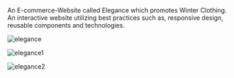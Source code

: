 An E-commerce-Website called Elegance which promotes Winter Clothing.
An interactive website utilizing best practices such as, responsive design, reusable components and technologies.


![elegance](https://user-images.githubusercontent.com/61568687/208299618-55924ef4-9ff3-43ad-8019-9681fc8cf2c9.PNG)


![elegance1](https://user-images.githubusercontent.com/61568687/208299670-65dbcfba-59ec-44c2-85cd-f1649bdaf00d.PNG)


![elegance2](https://user-images.githubusercontent.com/61568687/208304022-87fc3659-af35-49ed-96dc-d60d5d53f37c.PNG)
